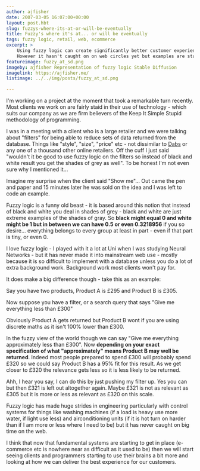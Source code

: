 ```yaml
---
author: ajfisher
date: 2007-03-05 16:07:00+00:00
layout: post.hbt
slug: fuzzys-where-its-at-or-will-be-eventually
title: Fuzzy's where it's at... or will be eventually
tags: fuzzy logic, retail, web, ecommerce
excerpt: >
    Using fuzzy logic can create significantly better customer experience.
    However it hasn't caught on on web circles yet but examples are starting.
featureimage: fuzzy_at_sd.png
imageby: ajfisher Representation of fuzzy logic Stable Diffusion
imagelink: https://ajfisher.me/
listimage: ../../img/posts/fuzzy_at_sd.png

---
```


I'm working on a project at the moment that took a remarkable turn recently.
Most clients we work on are fairly staid in their use of technology - which
suits our company as we are firm believers of the Keep It Simple Stupid
methodology of programming.

I was in a meeting with a client who is a large retailer and we were talking
about "filters" for being able to reduce sets of data returned from the database.
Things like "style", "size", "price" etc - not dissimilar to
[Dabs](http://www.dabs.com) or any one of a thousand other online retailers.
Off the cuff I just said "wouldn't it be good to use fuzzy logic on the filters
so instead of black and white result you get the shades of grey as well". To be
honest I'm not even sure why I mentioned it...

Imagine my surprise when the client said "Show me"... Out came the pen and
paper and 15 minutes later he was sold on the idea and I was left to code an example.

Fuzzy logic is a funny old beast - it is based around this notion that instead
of black and white you deal in shades of grey - black and white are just
extreme examples of the shades of gray. So <b>black might equal 0 and white might
be 1 but in between we can have 0.5 or even 0.3218956</b> if you so desire...
everything belongs to every group at least in part - even if that part is tiny,
or even 0.

I love fuzzy logic - I played with it a lot at Uni when I was studying Neural
Networks - but it has never made it into mainstream web use - mostly because
it is so difficult to implement with a database unless you do a lot of extra
background work. Background work most clients won't pay for.

It does make a big difference though - take this as an example:

Say you have two products, Product A is £295 and Product B is £305.

Now suppose you have a filter, or a search query that says "Give me everything
less than £300"

Obviously Product A gets returned but Product B wont if you are using discrete
maths as it isn't 100% lower than £300.

In the fuzzy view of the world though we can say "Give me everything
approximately less than £300". Now <b>depending on your exact specification of
what "approximately" means Product B may well be returned</b>. Indeed most people
prepared to spend £300 will probably spend £320 so we could say Product B has a
95% fit for this result. As we get closer to £320 the relevance gets less so it
is less likely to be returned.

Ahh, I hear you say, I can do this by just pushing my filter up. Yes you can but
then £321 is left out altogether again. Maybe £321 is not as relevant as £305
but it is more or less as relevant as £320 on this scale.

Fuzzy logic has made huge strides in engineering particularly with control
systems for things like washing machines (if a load is heavy use more water,
if light use less) and airconditioning units (if it is hot turn on harder than
if I am more or less where I need to be) but it has never caught on big time
on the web.

I think that now that fundamental systems are starting to get in place
(e-commerce etc is nowhere near as difficult as it used to be) then we will
start seeing clients and programmers starting to use their brains a bit more
and looking at how we can deliver the best experience for our customers.
